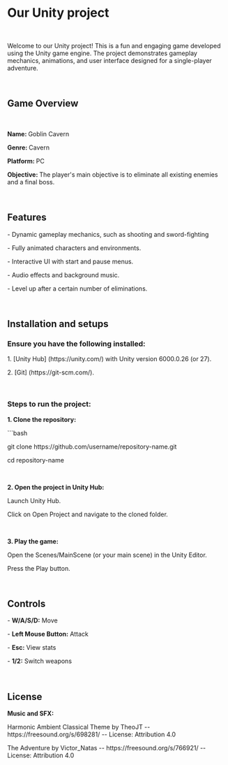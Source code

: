 <h1>Our Unity project</h1><br>
<p>Welcome to our Unity project! This is a fun and engaging game developed using the Unity game engine. The project demonstrates gameplay mechanics, animations, and user interface designed for a single-player adventure.</p> <br>

<h2>Game Overview</h2><br>
<div>
  <p><strong>Name: </strong>Goblin Cavern</p>
  <p><strong>Genre: </strong>Cavern</p>
  <p><strong>Platform: </strong>PC</p>
  <p><strong>Objective: </strong>The player's main objective is to eliminate all existing enemies and a final boss.</p>
  <br>
</div>

<h2>Features</h2>
<div>
  <p>- Dynamic gameplay mechanics, such as shooting and sword-fighting</p>
  <p>- Fully animated characters and environments.</p>
  <p>- Interactive UI with start and pause menus.</p>
  <p>- Audio effects and background music.</p>
  <p>- Level up after a certain number of eliminations.</p>
  <br>
</div>

<h2>Installation and setups</h2>
<div>
  <h3>Ensure you have the following installed:</strong></h3>
  <p>1. [Unity Hub] (https://unity.com/) with Unity version 6000.0.26 (or 27).</p>
  <p>2. [Git] (https://git-scm.com/). </p>
  <br>
</div>

<div>
  <h3>Steps to run the project:</h3>
  <p><strong>1. Clone the repository:</strong></p>
   <p>```bash</p>
   <p>git clone https://github.com/username/repository-name.git</p>
   <p>cd repository-name</p>
  <br>
  <p><strong>2. Open the project in Unity Hub:</strong></p>
    <p>Launch Unity Hub.</p>
    <p>Click on Open Project and navigate to the cloned folder.</p>
  <br>
  <p><strong>3. Play the game:</strong></p>
    <p>Open the Scenes/MainScene (or your main scene) in the Unity Editor.</p>
    <p>Press the Play button.</p>
  <br>
</div>

<h2>Controls</h2>
<div>
  <p>- <strong>W/A/S/D:</strong> Move</p>
  <p>- <strong>Left Mouse Button:</strong> Attack</p>
  <p>- <strong>Esc:</strong> View stats</p>
  <p>- <strong>1/2:</strong> Switch weapons</p>
  <br>
</div>

<h2>License</h2>
<div>
  <strong>Music and SFX:</strong> <br>
  <p>Harmonic Ambient Classical Theme by TheoJT -- https://freesound.org/s/698281/ -- License: Attribution 4.0 </p>
  <p>The Adventure by Victor_Natas -- https://freesound.org/s/766921/ -- License: Attribution 4.0</p>
</div>
